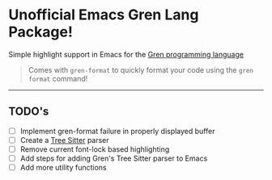 # Unofficial Emacs Gren Lang Package!

Simple highlight support in Emacs for the [Gren programming language](https://gren-lang.org/)

> Comes with `gren-format` to quickly format your code using the `gren format` command!

---

## TODO's

- [ ] Implement gren-format failure in properly displayed buffer
- [ ] Create a [Tree Sitter](https://tree-sitter.github.io/tree-sitter/) parser
- [ ] Remove current font-lock based highlighting
- [ ] Add steps for adding Gren's Tree Sitter parser to Emacs
- [ ] Add more utility functions
